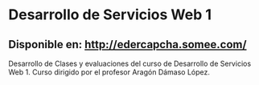 # Desarrollo de Servicios Web 1

## Disponible en: http://edercapcha.somee.com/

Desarrollo de Clases y evaluaciones del curso de Desarrollo de Servicios Web 1. Curso dirigido por el profesor Aragón Dámaso López.
